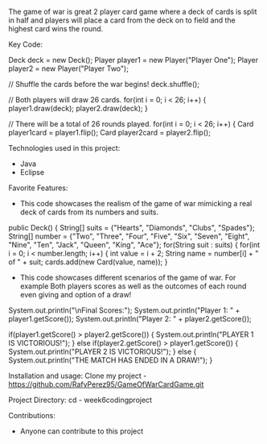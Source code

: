 The game of war is great 2 player card game where a deck of cards is split in half and players will place 
a card from the deck on to field and the highest card wins the round.

Key Code:

Deck deck = new Deck();
Player player1 = new Player("Player One");
Player player2 = new Player("Player Two");

// Shuffle the cards before the war begins!
deck.shuffle();

// Both players will draw 26 cards.
for(int i = 0; i < 26; i++) {
  player1.draw(deck);
  player2.draw(deck);
}

// There will be a total of 26 rounds played.
for(int i = 0; i < 26; i++) {
  Card player1card = player1.flip();
  Card player2card = player2.flip();

  Technologies used in this project:
  * Java
  * Eclipse

Favorite Features:
* This code showcases the realism of the game of war mimicking a real deck of cards from its numbers and suits.

public Deck() {
    String[] suits = {"Hearts", "Diamonds", "Clubs", "Spades"};
    String[] number = {"Two", "Three", "Four", "Five", "Six", "Seven", "Eight", "Nine", "Ten", "Jack", "Queen", "King", "Ace"};
   for(String suit : suits) {
    for(int i = 0; i < number.length; i++) {
      int value = i + 2;
      String name = number[i] + " of " + suit;
      cards.add(new Card(value, name));
    }

  * This code showcases different scenarios of the game of war. For example Both players scores as well as the outcomes
  of each round even giving and option of a draw!

System.out.println("\nFinal Scores:");
System.out.println("Player 1: " + player1.getScore());
System.out.println("Player 2: " + player2.getScore());

if(player1.getScore() > player2.getScore()) {
  System.out.println("PLAYER 1 IS VICTORIOUS!");
} else if(player2.getScore() > player1.getScore()) {
  System.out.println("PLAYER 2 IS VICTORIOUS!");
} else {
  System.out.println("THE MATCH HAS ENDED IN A DRAW!");
}

Installation and usage:
Clone my project - https://github.com/RafyPerez95/GameOfWarCardGame.git

Project Directory: 
cd - week6codingproject

Contributions:
* Anyone can contribute to this project 

    
